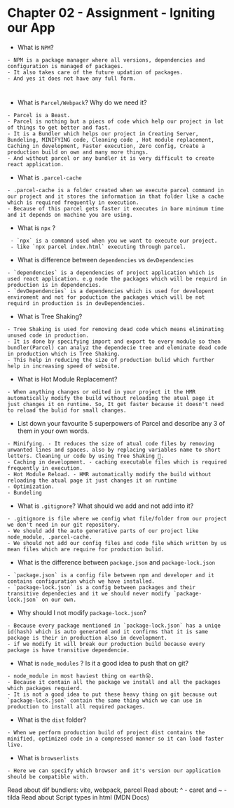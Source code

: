 # Chapter 02 - Assignment - Igniting our App

- What is `NPM`?
```
- NPM is a package manager where all versions, dependencies and configuration is managed of packages.
- It also takes care of the future updation of packages.
- And yes it does not have any full form.
```
#
- What is `Parcel/Webpack`? Why do we need it?
```
- Parcel is a Beast.
- Parcel is nothing but a piecs of code which help our project in lot of things to get better and fast.
- It is a Bundler which helps our project in Creating Server, Bundeling, MINIFYING code, Cleaning code , Hot module replacement, Caching in development, Faster execution, Zero config, Create a production build on own and many more things.
- And without parcel or any bundler it is very difficult to create react application. 
```
- What is `.parcel-cache`
```
- .parcel-cache is a folder created when we execute parcel command in our project and it stores the information in that folder like a cache which is required frequently in execution.
- Because of this parcel gets faster it executes in bare minimum time and it depends on machine you are using.
```
- What is `npx` ?
```
 - `npx` is a command used when you we want to execute our project.
 - like `npx parcel index.html` executing through parcel.
```
- What is difference between `dependencies` vs `devDependencies`
```
- `dependencies` is a dependencies of project application which is used react application. e.g node the packages which will be requird in production is in dependencies.
- `devDependencies` is a dependencies which is used for developent enviroment and not for poduction the packages which will be not requird in production is in devDependencies. 
```
- What is Tree Shaking?
```
- Tree Shaking is used for removing dead code which means eliminating unused code in production.
- It is done by specifying import and export to every module so then bundler(Parcel) can analyz the dependecie tree and eleminate dead code in production which is Tree Shaking.
- This help in reducing the size of production bulid which further help in increasing speed of website.
```
- What is Hot Module Replacement?
```
- When anything changes or edited in your project it the HMR automatically modify the build without reloading the atual page it just changes it on runtime. So, It get faster because it doesn't need to reload the bulid for small changes.

```

- List down your favourite 5 superpowers of Parcel and describe any 3 of them in your
own words.
```
- Minifying. - It reduces the size of atual code files by removing unwanted lines and spaces. also by replacing variables name to short letters. Cleaning ur code by using Tree Shaking 🌳.
- Caching in development. - caching executable files which is required frequently in execution.
- Hot Module Reload. - HMR automatically modify the build without reloading the atual page it just changes it on runtime
- Optimization.
- Bundeling

```
- What is `.gitignore`? What should we add and not add into it?
```
- .gitignore is file where we config what file/folder from our project we don't need in our git repository.
- We should add the auto generative parts of our project like node_module, .parcel-cache.
- We should not add our config files and code file which written by us mean files which are require for production bulid.
```
- What is the difference between `package.json` and `package-lock.json`
```
- `package.json` is a config file between npm and developer and it contains configuration which we have installed.
- `package-lock.json` is a config between packages and their transitive dependecies and it we should never modify `package-lock.json` on our own.
```
- Why should I not modify `package-lock.json`?
```
- Because every package mentioned in `package-lock.json` has a uniqe id(hash) which is auto generated and it confirms that it is same package is their in production also in development.
- if we modify it will break our production build because every package is have transitive dependencie.
```
- What is `node_modules` ? Is it a good idea to push that on git?
```
- node_module in most haviest thing on earth😜.
- Because it contain all the package we install and all the packages which packages requierd.
- It is not a good idea to put these heavy thing on git because out `package-lock.json` contain the same thing which we can use in production to install all required packages.
```
- What is the `dist` folder?
```
- When we perform production build of project dist contains the minified, optimized code in a compressed manner so it can load faster live.
```
- What is `browserlists`
```
- Here we can specify which browser and it's version our application should be compatible with.
```

Read about dif bundlers: vite, webpack, parcel
Read about: ^ - caret and ~ - tilda 
Read about Script types in html (MDN Docs)

